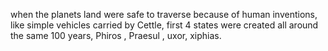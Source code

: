 when the planets land were safe to traverse because of human inventions, like simple vehicles carried by Cettle, first 4 states were created all around the same 100 years,
Phiros , Praesul , uxor,  xiphias.
